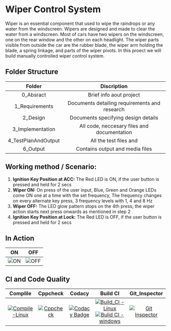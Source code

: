 # Wiper Control System
Wiper is an essential component that used to wipe the raindrops or any water from the windscreen. Wipers are designed and made to clear the water from a windscreen. Most of cars have two wipers on the windscreen, one on the rear window and the other on each headlight. The wiper parts visible from outside the car are the rubber blade, the wiper arm holding the blade, a spring linkage, and parts of the wiper pivots. In this proect we will build manually controlled wiper control system.

## Folder Structure
| Folder | Discription |
| :---: | :---: | 
| 0_Absract | Brief info aout project
| 1_Requirements	| Documents detailing requirements and research
| 2_Design	| Documents specifying design details
| 3_Implementation |	All code, neccesary files and documentation
| 4_TestPlanAndOutput | All the test files and 
| 6_Output | Contains output and media files

## Working method / Scenario:
1.  __Ignition Key Position at ACC:__ The Red LED is ON, if the user button is pressed and held for 2 secs
2.  __Wiper ON:__ On press of the user input, Blue, Green and Orange LEDs come ON one at a time with the set frequency, The frequency changes on every alternate key press, 3 frequency levels with 1, 4 and 8 Hz
3.  __Wiper OFF:__ The LED glow pattern stops on the 4th press; the wiper action starts next press onwards as mentioned in step 2
4.  __Ignition Key Position at Lock:__ The Red LED is OFF, if the user button is pressed and held for 2 secs

## In Action
|ON|OFF|
|:--:|:--:|
|![ON](https://github.com/Lokesh12121/M2_Room_Temperatue_Monitering_SYS/blob/main/3_Implementation/simulation/circuit-main.gif)|![OFF](https://github.com/Lokesh12121/M2_Room_Temperatue_Monitering_SYS/blob/main/3_Implementation/simulation/OFF_circuit.gif)|

## CI and Code Quality

| Complile | Cppcheck | Codacy | Build CI | Git_Inspector
|:--:|:--:|:--:|:--:|:--:|
|[![Compile-Linux](https://github.com/Lokesh12121/M2_Room_Temperatue_Monitering_SYS/actions/workflows/Compile_Linux.yml/badge.svg)](https://github.com/Lokesh12121/M2_Room_Temperatue_Monitering_SYS/actions/workflows/Compile_Linux.yml)|[![Cppcheck](https://github.com/Lokesh12121/M2_Room_Temperatue_Monitering_SYS/actions/workflows/cpp_check.yml/badge.svg)](https://github.com/Lokesh12121/M2_Room_Temperatue_Monitering_SYS/actions/workflows/cpp_check.yml)| [![Codacy Badge](https://app.codacy.com/project/badge/Grade/33358cfd83b74fe9bd50b68595aa73d4)](https://www.codacy.com/gh/Lokesh12121/M2_Room_Temperatue_Monitering_SYS/dashboard?utm_source=github.com&amp;utm_medium=referral&amp;utm_content=Lokesh12121/M2_Room_Temperatue_Monitering_SYS&amp;utm_campaign=Badge_Grade) | [![Build_CI - Linux](https://github.com/Lokesh12121/M2_Server_Room_Temperatue_Monitering_SYS/actions/workflows/Build_CI_Linux.yml/badge.svg)](https://github.com/Lokesh12121/M2_Server_Room_Temperatue_Monitering_SYS/actions/workflows/Build_CI_Linux.yml) [![Bulid CI - windows](https://github.com/Lokesh12121/M2_Server_Room_Temperatue_Monitering_SYS/actions/workflows/Build_CI_WIn.yml/badge.svg)](https://github.com/Lokesh12121/M2_Server_Room_Temperatue_Monitering_SYS/actions/workflows/Build_CI_WIn.yml) | [![Git Inspector](https://github.com/Lokesh12121/M2_Server_Room_Temperatue_Monitering_SYS/actions/workflows/gitinspector.yml/badge.svg)](https://github.com/Lokesh12121/M2_Server_Room_Temperatue_Monitering_SYS/actions/workflows/gitinspector.yml)
